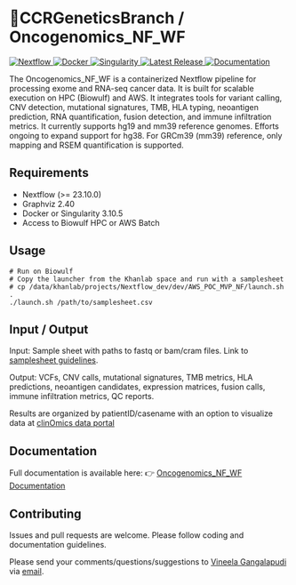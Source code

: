 <h1 align="left">🧬CCRGeneticsBranch / Oncogenomics_NF_WF</h1>

<p align="left">
  <a href="https://www.nextflow.io/">
    <img src="https://img.shields.io/badge/Nextflow%20DSL2-%E2%89%A523.10.0-23aa62.svg?labelColor=2b2d42&logo=nextflow&logoColor=white" alt="Nextflow">
  </a>
  <a href="https://www.docker.com/">
    <img src="https://img.shields.io/badge/Run%20with-Docker-2496ED.svg?labelColor=2b2d42&logo=docker&logoColor=white" alt="Docker">
  </a>
  <a href="https://sylabs.io/docs/">
    <img src="https://img.shields.io/badge/Run%20with-Singularity-1d355c.svg?labelColor=2b2d42&logo=singularity&logoColor=white" alt="Singularity">
  </a>
  <a href="https://github.com/CCRGeneticsBranch/Oncogenomics_NF_WF/releases/latest">
    <img src="https://img.shields.io/github/v/release/CCRGeneticsBranch/Oncogenomics_NF_WF?color=ff7b00&label=Latest%20Release&labelColor=2b2d42&logo=github" alt="Latest Release">
  </a>
  <a href="https://ccrgeneticsbranch.github.io/Oncogenomics_NF_WF/">
    <img src="https://img.shields.io/badge/Docs-Oncogenomics_NF_WF-008080.svg?labelColor=2b2d42&logo=readthedocs&logoColor=white" alt="Documentation">
  </a>
</p>

The Oncogenomics_NF_WF is a containerized Nextflow pipeline for processing exome and RNA-seq cancer data. It is built for scalable execution on HPC (Biowulf) and AWS. It integrates tools for variant calling, CNV detection, mutational signatures, TMB, HLA typing, neoantigen prediction, RNA quantification, fusion detection, and immune infiltration metrics. It currently supports hg19 and mm39 reference genomes. Efforts ongoing to expand support for hg38. For GRCm39 (mm39) reference, only mapping and RSEM quantification is supported.

## Requirements

- Nextflow (>= 23.10.0)
- Graphviz 2.40
- Docker or Singularity 3.10.5
- Access to Biowulf HPC or AWS Batch

## Usage

```
# Run on Biowulf
# Copy the launcher from the Khanlab space and run with a samplesheet
# cp /data/khanlab/projects/Nextflow_dev/dev/AWS_POC_MVP_NF/launch.sh .
./launch.sh /path/to/samplesheet.csv
```

## Input / Output

Input: Sample sheet with paths to fastq or bam/cram files. Link to [samplesheet guidelines](https://ccrgeneticsbranch.github.io/Oncogenomics_NF_WF/usage/).

Output: VCFs, CNV calls, mutational signatures, TMB metrics, HLA predictions, neoantigen candidates, expression matrices, fusion calls, immune infiltration metrics, QC reports.

Results are organized by patientID/casename with an option to visualize data at [clinOmics data portal](https://oncogenomics.ccr.cancer.gov/production/public/)

## Documentation

Full documentation is available here:
👉 [Oncogenomics_NF_WF Documentation](https://ccrgeneticsbranch.github.io/Oncogenomics_NF_WF/)

## Contributing

Issues and pull requests are welcome. Please follow coding and documentation guidelines.

Please send your comments/questions/suggestions to [Vineela Gangalapudi](https://github.com/vinegang) via [email](mailto:vineela.gangalapudi@nih.gov).
